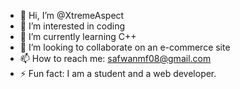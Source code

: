 - 👋 Hi, I’m @XtremeAspect
- 👀 I’m interested in coding
- 🌱 I’m currently learning C++
- 💞️ I’m looking to collaborate on an e-commerce site
- 📫 How to reach me: safwanmf08@gmail.com
- ⚡ Fun fact: I am a student and a web developer.

<!---
XtremeAspect/XtremeAspect is a ✨ special ✨ repository because its `README.md` (this file) appears on your GitHub profile.
You can click the Preview link to take a look at your changes.
--->
